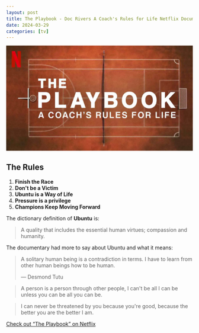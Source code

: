 ```yaml
---
layout: post
title: The Playbook - Doc Rivers A Coach's Rules for Life Netflix Documentary
date: 2024-03-29
categories: [tv]
---
```


![The Playbook Netflix Documentary](/images/the-playbook.webp)

## The Rules

1. **Finish the Race**
2. **Don't be a Victim**
3. **Ubuntu is a Way of Life**
4. **Pressure is a privilege**
5. **Champions Keep Moving Forward**

The dictionary definition of **Ubuntu** is:

> A quality that includes the essential human virtues; compassion and humanity.

The documentary had more to say about Ubuntu and what it means:

> A solitary human being is a contradiction in terms. I have to learn from other human beings how to be human.
>
> — Desmond Tutu

> A person is a person through other people, I can't be all I can be unless you can be all you can be.

> I can never be threatened by you because you're good, because the better you are the better I am.

[Check out “The Playbook” on Netflix](https://www.netflix.com/us/title/81025735?s=i&trkid=260054134&vlang=en&clip=81274111)